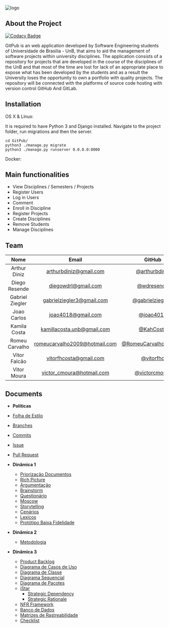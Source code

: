![logo](https://user-images.githubusercontent.com/18054053/44956569-63f60980-ae9c-11e8-88c3-b67ba48f4693.png)

## About the Project

[![Codacy Badge](https://api.codacy.com/project/badge/Grade/b930bb71cffa4d019538df2940b9fac2)](https://app.codacy.com/app/vitorfhc/GitPub?utm_source=github.com&utm_medium=referral&utm_content=Desenho2018-2/GitPub&utm_campaign=Badge_Grade_Dashboard)

GitPub is an web application developed by Software Engineering students of Universidade de Brasilia - UnB, that aims to aid the management of software projects within university disciplines.
The application consists of a repository for projects that are developed in the course of the disciplines of the UnB and that most of the time are lost for lack of an appropriate place to expose what has been developed by the students and as a result the University loses the opportunity to own a portfolio with quality projects.
The repository will be connected with the platforms of source code hosting with version control GitHub And GitLab.

## Installation

OS X & Linux:

It is required to have Python 3 and Django installed.
Navigate to the project folder, run migrations and then the server.

```
cd GitPub/
python3 ./manage.py migrate
python3 ./manage.py runserver 0.0.0.0:8000
```

Docker:

## Main functionalities

- View Disciplines / Semesters / Projects
- Register Users
- Log in Users
- Comment
- Enroll in Discipline
- Register Projects
- Create Disciplines
- Remove Students
- Manage Disciplines

## Team

|         Nome          |               Email               |                 GitHub                                              |
|:---------------------:|:---------------------------------:|:-------------------------------------------------------------------:|
|  Arthur Diniz         |  [arthurbdiniz@gmail.com]()       |   [@arthurbdiniz](https://github.com/arthurbdiniz)                  |
|  Diego Resende        |  [diegowdrl@gmail.com]()          |   [@wdresende](https://github.com/wdresende)                        |
|  Gabriel Ziegler      |  [gabrielziegler3@gmail.com]()    |   [@gabrielziegler3](https://github.com/gabrielziegler3)            |
|  Joao Carlos          |  [joao4018@gmail.com]()           |   [@joao4018](https://github.com/joao4018)                          |
|  Kamila Costa         |  [kamillacosta.unb@gmail.com]()   |   [@KahCosta](https://github.com/KahCosta)                          |
|  Romeu Carvalho       |  [romeucarvalho2009@hotmail.com]()|   [@RomeuCarvalhoAntunes](https://github.com/RomeuCarvalhoAntunes)  |
|  Vitor Falcão         |  [vitorfhcosta@gmail.com]()       |   [@vitorfhc](https://github.com/vitorfhc)                          |
|  Vitor Moura          |  [victor_cmoura@hotmail.com]()    |   [@victorcmoura](https://github.com/victorcmoura)                  |

## Documents

* **Políticas**
* [Folha de Estilo](https://github.com/Desenho2018-2/GitPub/blob/master/docs/policies/Folha%20de%20Estilo.md)
* [Branches](https://github.com/Desenho2018-2/GitPub/blob/master/docs/policies/Branches.md)
* [Commits](https://github.com/Desenho2018-2/GitPub/blob/master/docs/policies/Commits.md)
* [Issue](https://github.com/Desenho2018-2/GitPub/blob/master/docs/policies/Issues.md)
* [Pull Request](https://github.com/Desenho2018-2/GitPub/blob/master/docs/policies/Pull%20Request.md)

* **Dinâmica 1**
  * [Priorização Documentos](https://github.com/Desenho2018-2/GitPub/blob/master/docs/Priorizacao-Documentos.md)
  * [Rich Picture](https://github.com/Desenho2018-2/GitPub/blob/master/docs/Richpicture.md)
  * [Argumentação](https://github.com/Desenho2018-2/GitPub/blob/master/docs/Argumentacao.md)
  * [Brainstorm](https://github.com/Desenho2018-2/GitPub/blob/master/docs/Brainstorm.md)
  * [Questionário](https://github.com/Desenho2018-2/GitPub/blob/master/docs/Questionario.md)
  * [Moscow](https://github.com/Desenho2018-2/GitPub/blob/master/docs/Moscow.md)
  * [Storytelling](https://github.com/Desenho2018-2/GitPub/blob/master/docs/Storytelling.md)
  * [Cenários](https://github.com/Desenho2018-2/GitPub/blob/master/docs/cenarios.md)
  * [Lexicos](https://github.com/Desenho2018-2/GitPub/blob/master/docs/Lexicos.md)
  * [Protótipo Baixa Fidelidade](https://github.com/Desenho2018-2/GitPub/blob/master/docs/Prototipo-Baixa-Fidelidade.md)

* **Dinâmica 2**
  * [Metodologia](https://github.com/Desenho2018-2/GitPub/blob/master/docs/Metodologia.md)

* **Dinâmica 3**
  * [Product Backlog](https://github.com/Desenho2018-2/GitPub/blob/master/docs/Product-Backlog.md)
  * [Diagrama de Casos de Uso](https://github.com/Desenho2018-2/GitPub/blob/master/docs/Diagrama-caso-de-uso.md)
  * [Diagrama de Classe](https://github.com/Desenho2018-2/GitPub/blob/master/docs/Diagrama-de-Classe.md)
  * [Diagrama Sequencial](https://github.com/Desenho2018-2/GitPub/blob/master/docs/Diagrama-Sequencial.md)
  * [Diagrama de Pacotes](https://github.com/Desenho2018-2/GitPub/blob/master/docs/Diagrama-Pacotes.md)
  * [iStar](https://github.com/Desenho2018-2/GitPub/blob/master/docs/iStar.md)
    * [Strategic Dependency](https://github.com/Desenho2018-2/GitPub/blob/master/docs/Strategic-Dependency.md)
    * [Strategic Rationale](https://github.com/Desenho2018-2/GitPub/blob/master/docs/Strategic-Rationale.md)
  * [NFR Framework](https://github.com/Desenho2018-2/GitPub/blob/master/docs/NFRFramework.md)
  * [Banco de Dados](https://github.com/Desenho2018-2/GitPub/blob/master/docs/banco-de-dados.md)
  * [Matrizes de Rastreabilidade](https://github.com/Desenho2018-2/GitPub/blob/master/docs/Matrizes-de-rastreabilidade.md)
  * [Checklist](https://github.com/Desenho2018-2/GitPub/blob/master/docs/checklist.md)
